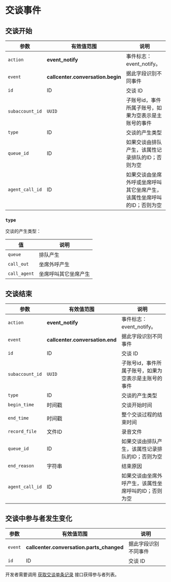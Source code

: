 # 交谈事件

<!-- toc -->

## 交谈开始

|参数                      | 有效值范围                                | 说明
----------------------    | ----------------------------------------- | ----------------------------------------
| `action`               | **event_notify**         |事件标志：event_notify。 |
|`event`                   | **callcenter.conversation.begin**         | 据此字段识别不同事件
|`id`                      | ID                                        | 交谈 ID
| `subaccount_id`       | `UUID`           | 子账号id，事件所属子账号，如果为空表示是主账号的事件|
|`type`                    | ID                                        | 交谈的产生类型
|`queue_id`                | ID                                        | 如果交谈由排队产生，该属性记录排队的ID；否则为空
|`agent_call_id`           | ID                                        | 如果交谈由坐席外呼或坐席呼叫其它坐席产生，该属性坐席呼叫的ID；否则为空

### `type`
交谈的产生类型：

|值                    | 说明
--------------------- | --------------
|`queue`               | 排队产生
|`call_out`            | 坐席外呼产生
|`call_agent`          | 坐席呼叫其它坐席产生

## 交谈结束

|参数                      | 有效值范围                                | 说明
----------------------    | ----------------------------------------- | ----------------------------------------
| `action`               | **event_notify**         |事件标志：event_notify。 |
|`event`                   | **callcenter.conversation.end**           | 据此字段识别不同事件
|`id`                      | ID                                        | 交谈 ID
| `subaccount_id`       | `UUID`           | 子账号id，事件所属子账号，如果为空表示是主账号的事件|
|`type`                    | ID                                        | 交谈的产生类型
|`begin_time`              | 时间戳                                    | 交谈开始时间
|`end_time`                | 时间戳                                    | 整个交谈过程的结束时间
|`record_file`             | 文件ID                                    | 录音文件
|`queue_id`                | ID                                        | 如果交谈由排队产生，该属性记录排队的ID；否则为空
|`end_reason`              | 字符串                                    | 结束原因
|`agent_call_id`           | ID                                        | 如果交谈由坐席外呼产生，该属性坐席呼叫的ID；否则为空


## 交谈中参与者发生变化

|参数                      | 有效值范围                                | 说明
----------------------    | ----------------------------------------- | ----------------------------------------
|`event`                   | **callcenter.conversation.parts_changed** | 据此字段识别不同事件
|`id`                      | ID                                        | 交谈 ID

开发者需要调用 [获取交谈单条记录](../conversation.md#获取交谈单条记录) 接口获得参与者列表。
